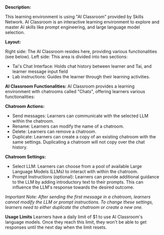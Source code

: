 **Description:** 

This learning environment is using "AI Classroom" provided by Skills Network. AI Classroom is an interactive learning environment to explore and master AI skills like prompt engineering, and large language model selection.

**Layout:**

Right side: The AI Classroom resides here, providing various functionalities (see below).
Left side: This area is divided into two sections:
- Tai's Chat Interface: Holds chat history between learner and Tai, and learner message input field
- Lab instructions: Guides the learner through their learning activities.

**AI Classroom Functionalities:**
AI Classroom provides a learning environment with chatrooms called "Chats", offering learners various functionalities:

**Chatroom Actions:**

 - Send messages: Learners can communicate with the selected LLM within the chatroom.
 - Rename: Learners can modify the name of a chatroom.
 - Delete: Learners can remove a chatroom.
 - Duplicate: Learners can create a copy of an existing chatroom with the same settings. Duplicating a chatroom will not copy over the chat history.

**Chatroom Settings:**

 - Select LLM: Learners can choose from a pool of available Large Language Models (LLMs) to interact with within the chatroom.
 - Prompt Instructions (optional): Learners can provide additional guidance to the LLM by adding introductory text to their prompts. This can influence the LLM's response towards the desired outcome.

_Important Note: After sending the first message in a chatroom, learners cannot modify the LLM or prompt instructions. To change these settings, learners need to either duplicate the chatroom or create a new one._

**Usage Limits**
Learners have a daily limit of $1 to use AI Classroom's language models. Once they reach this limit, they won't be able to get responses until the next day when the limit resets.